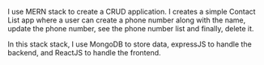 I use MERN stack to create a CRUD application. I creates a simple Contact List app where a user can create a phone number along with the name,
update the phone number, see the phone number list and finally, delete it.

In this stack stack, I use MongoDB to store data, expressJS to handle the backend, and ReactJS to handle the frontend. 
